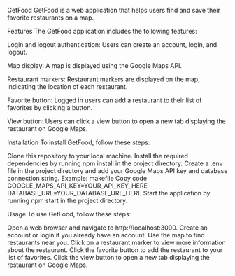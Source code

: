 GetFood
GetFood is a web application that helps users find and save their favorite restaurants on a map.

Features
The GetFood application includes the following features:

Login and logout authentication: Users can create an account, login, and logout.

Map display: A map is displayed using the Google Maps API.

Restaurant markers: Restaurant markers are displayed on the map, indicating the location of each restaurant.

Favorite button: Logged in users can add a restaurant to their list of favorites by clicking a button.

View button: Users can click a view button to open a new tab displaying the restaurant on Google Maps.

Installation
To install GetFood, follow these steps:

Clone this repository to your local machine.
Install the required dependencies by running npm install in the project directory.
Create a .env file in the project directory and add your Google Maps API key and database connection string. Example:
makefile
Copy code
GOOGLE_MAPS_API_KEY=YOUR_API_KEY_HERE
DATABASE_URL=YOUR_DATABASE_URL_HERE
Start the application by running npm start in the project directory.

Usage
To use GetFood, follow these steps:

Open a web browser and navigate to http://localhost:3000.
Create an account or login if you already have an account.
Use the map to find restaurants near you.
Click on a restaurant marker to view more information about the restaurant.
Click the favorite button to add the restaurant to your list of favorites.
Click the view button to open a new tab displaying the restaurant on Google Maps.
